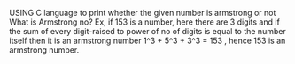 USING C language to print whether the given number is armstrong or not
What is Armstrong no?
Ex, if 153 is a number, here there are 3 digits and if the sum of every digit-raised to power of no of digits is equal to the number itself then it is an armstrong number
1^3 + 5^3 + 3^3 = 153 , hence 153 is an armstrong number.
